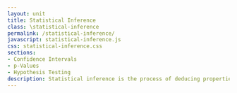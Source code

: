 ```yaml
---
layout: unit
title: Statistical Inference
class: \statistical-inference
permalink: /statistical-inference/
javascript: statistical-inference.js
css: statistical-inference.css
sections:
- Confidence Intervals
- p-Values
- Hypothesis Testing
description: Statistical inference is the process of deducing properties of an underlying distribution by analysis of data.
---
```



